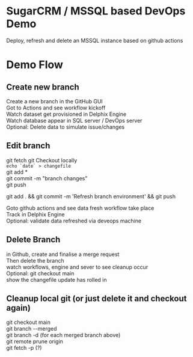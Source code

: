 # SugarCRM / MSSQL based DevOps Demo

Deploy, refresh and delete an MSSQL instance based on github actions

# Demo Flow

## Create new branch

Create a new branch in the GitHub GUI<br/>
Got to Actions and see workflow kickoff<br/>
Watch dataset get provisioned in Delphix Engine<br/>
Watch database appear in SQL server / DevOps server<br/>
Optional: Delete data to simulate issue/changes<br/>

## Edit branch

git fetch 
git Checkout <branchname> locally<br/>
``echo `date` > changefile`` <br/>
git add *<br/>
git commit -m "branch changes"<br/>
git push<br/>

git add . && git commit -m 'Refresh branch environment' && git push

Goto github actions and see data fresh workflow take place<br/>
Track in Delphix Engine<br/>
Optional: validate data refreshed via deveops machine<br/>

## Delete Branch

in Github, create and finalise a merge request<br/>
Then delete the branch<br/>
watch workflows, engine and sever to see cleanup occur<br/>
Optional: git checkout main<br/>
show the changefile update has rolled in<br/>

## Cleanup local git (or just delete it and checkout again)

git checkout main<br/>
git branch --merged<br/>
git branch -d <branchname> (for each merged branch above)<br/>
git remote prune origin<br/>
git fetch -p  (?)<br/>